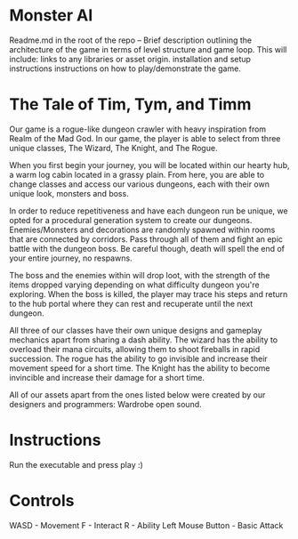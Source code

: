 # Monster AI
Readme.md in the root of the repo – Brief description outlining the architecture of the game in terms of level structure and game loop. This will include:
links to any libraries or asset origin.
installation and setup instructions
instructions on how to play/demonstrate the game.

# The Tale of Tim, Tym, and Timm
Our game is a rogue-like dungeon crawler with heavy inspiration from Realm of the Mad God.
In our game, the player is able to select from three unique classes, The Wizard, The Knight, and The Rogue.

When you first begin your journey, you will be located within our hearty hub, a warm log cabin located in a grassy plain.
From here, you are able to change classes and access our various dungeons, each with their own unique look, monsters and boss.

In order to reduce repetitiveness and have each dungeon run be unique, we opted for a procedural generation system to create our dungeons.
Enemies/Monsters and decorations are randomly spawned within rooms that are connected by corridors. Pass through all of them and fight an epic battle with the dungeon boss. Be careful though, death will spell the end of your entire journey, no respawns.

The boss and the enemies within will drop loot, with the strength of the items dropped varying depending on what difficulty dungeon you're exploring.
When the boss is killed, the player may trace his steps and return to the hub portal where they can rest and recuperate until the next dungeon.


All three of our classes have their own unique designs and gameplay mechanics apart from sharing a dash ability.
The wizard has the ability to overload their mana circuits, allowing them to shoot fireballs in rapid succession.
The rogue has the ability to go invisible and increase their movement speed for a short time.
The Knight has the ability to become invincible and increase their damage for a short time.

All of our assets apart from the ones listed below were created by our designers and programmers:
Wardrobe open sound.

# Instructions
Run the executable and press play :)

# Controls
WASD - Movement
F - Interact
R - Ability
Left Mouse Button - Basic Attack

